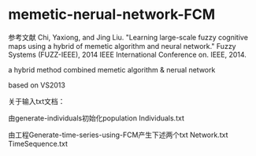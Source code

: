 # memetic-nerual-network-FCM

参考文献
Chi, Yaxiong, and Jing Liu. "Learning large-scale fuzzy cognitive maps using a hybrid of memetic algorithm and neural network."
Fuzzy Systems (FUZZ-IEEE), 2014 IEEE International Conference on. IEEE, 2014.

a hybrid method combined memetic algorithm & nerual network

based on VS2013

关于输入txt文档：

由generate-individuals初始化population
Individuals.txt 

由工程Generate-time-series-using-FCM产生下述两个txt
Network.txt
TimeSequence.txt
